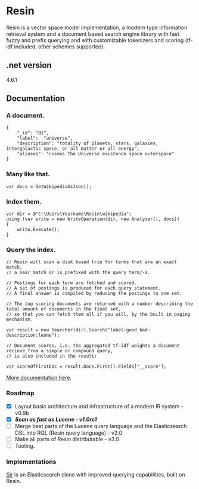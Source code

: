 # Resin

Resin is a vector space model implementation, a modern type information retrieval system and a document based search engine library with fast fuzzy and prefix querying and with customizable tokenizers and scoring (tf-idf included, other schemes supported).

## .net version

4.6.1

## Documentation

### A document.

	{
		"_id": "Q1",
		"label":  "universe",
		"description": "totality of planets, stars, galaxies, intergalactic space, or all matter or all energy",
		"aliases": "cosmos The Universe existence space outerspace"
	}

### Many like that.
	
	var docs = GetWikipediaAsJson();

### Index them.

	var dir = @"C:\Users\Yourname\Resin\wikipedia";
	using (var write = new WriteOperation(dir, new Analyzer(), docs))
	{
		write.Execute();
	}

### Query the index.
<a name="inproc" id="inproc"></a>

	// Resin will scan a disk based trie for terms that are an exact match,
	// a near match or is prefixed with the query term/-s.
	
	// Postings for each term are fetched and scored.
	// A set of postings is produced for each query statement.
	// A final answer is compiled by reducing the postings to one set.
		
	// The top scoring documents are returned with a number describing the total amount of documents in the final set,
	// so that you can fetch them all if you will, by the built in paging mechanism.
	
	var result = new Searcher(dir).Search("label:good bad~ description:leone");
	
	// Document scores, i.e. the aggregated tf-idf weights a document recieve from a simple or compound query,
	// is also included in the result:
	
	var scoreOfFirstDoc = result.Docs.First().Fields["__score"];

[More documentation here](https://github.com/kreeben/resin/wiki). 

### Roadmap

- [x] Layout basic architecture and infrastructure of a modern IR system - v0.9b
- [x] ___Scan as fast as Lucene - v1.0rc1___
- [ ] Merge best parts of the Lucene query language and the Elasticsearch DSL into RQL (Resin query language) - v2.0
- [ ] Make all parts of Resin distributable - v3.0
- [ ] Tooling.

### Implementations

[Sir](https://github.com/kreeben/sir) is an Elasticsearch clone with improved querying capabilities, built on Resin.
